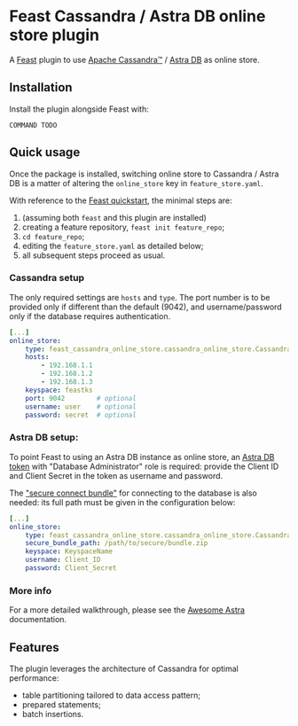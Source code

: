 # Feast Cassandra / Astra DB online store plugin

A [Feast](https://feast.dev/)
plugin to use
[Apache Cassandra™](https://cassandra.apache.org) / 
[Astra DB](https://astra.datastax.com/) as online store.

## Installation

Install the plugin alongside Feast with:

```
COMMAND TODO
```

## Quick usage

Once the package is installed, switching online store to Cassandra / Astra DB
is a matter of altering the `online_store` key in `feature_store.yaml`.

With reference to the [Feast quickstart](https://docs.feast.dev/getting-started/quickstart),
the minimal steps are:

1. (assuming both `feast` and this plugin are installed)
2. creating a feature repository, `feast init feature_repo`;
3. `cd feature_repo`;
4. editing the `feature_store.yaml` as detailed below;
5. all subsequent steps proceed as usual.

### Cassandra setup

The only required settings are `hosts` and `type`. The port number
is to be provided only if different than the default (9042),
and username/password only if the database requires authentication.

```yaml
[...]
online_store:
    type: feast_cassandra_online_store.cassandra_online_store.CassandraOnlineStore
    hosts:
        - 192.168.1.1
        - 192.168.1.2
        - 192.168.1.3
    keyspace: feastks
    port: 9042        # optional
    username: user    # optional
    password: secret  # optional
```

### Astra DB setup:

To point Feast to using an Astra DB instance as online store, an 
[Astra DB token](https://awesome-astra.github.io/docs/pages/astra/create-token/#c-procedure)
with "Database Administrator" role is required: provide the Client ID and
Client Secret in the token as username and password.

The 
["secure connect bundle"](https://awesome-astra.github.io/docs/pages/astra/download-scb/#c-procedure)
for connecting to the database is also needed:
its full path must be given in the configuration below:

```yaml
[...]
online_store:
    type: feast_cassandra_online_store.cassandra_online_store.CassandraOnlineStore
    secure_bundle_path: /path/to/secure/bundle.zip
    keyspace: KeyspaceName
    username: Client_ID
    password: Client_Secret
```

### More info

For a more detailed walkthrough, please see the
[Awesome Astra](#)
documentation.

## Features

The plugin leverages the architecture of Cassandra for optimal performance:

- table partitioning tailored to data access pattern;
- prepared statements;
- batch insertions.
